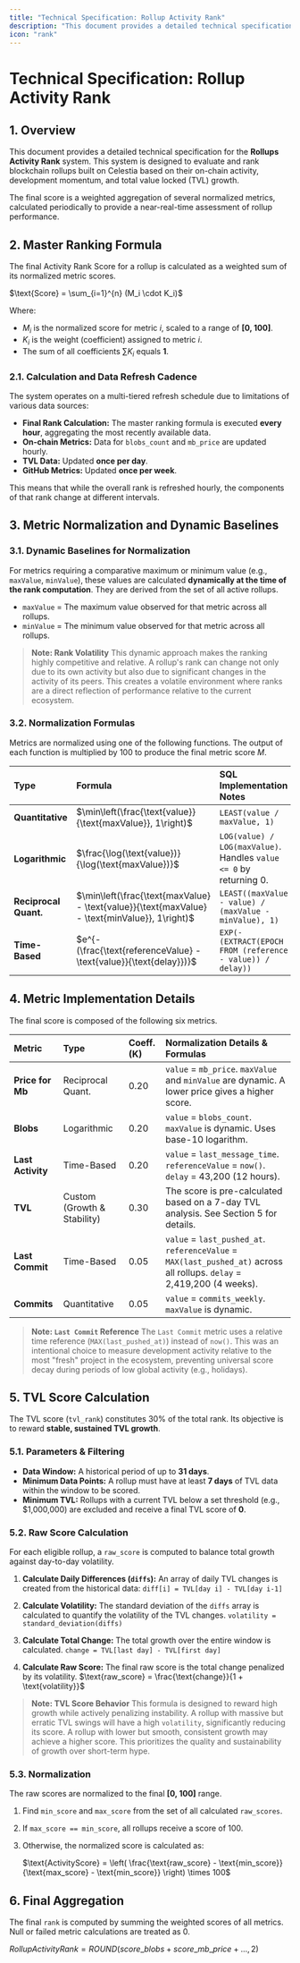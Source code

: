 ```yaml
---
title: "Technical Specification: Rollup Activity Rank"
description: "This document provides a detailed technical specification for the Rollups Activity Rank system."
icon: "rank"
---
```


# Technical Specification: Rollup Activity Rank

## 1. Overview

This document provides a detailed technical specification for the **Rollups Activity Rank** system. This system is designed to evaluate and rank blockchain rollups built on Celestia based on their on-chain activity, development momentum, and total value locked (TVL) growth.

The final score is a weighted aggregation of several normalized metrics, calculated periodically to provide a near-real-time assessment of rollup performance.

## 2. Master Ranking Formula

The final Activity Rank Score for a rollup is calculated as a weighted sum of its normalized metric scores.

$\text{Score} = \sum_{i=1}^{n} (M_i \cdot K_i)$

Where:
* $M_i$ is the normalized score for metric *i*, scaled to a range of **[0, 100]**.
* $K_i$ is the weight (coefficient) assigned to metric *i*.
* The sum of all coefficients $\sum K_i$ equals **1**.

### 2.1. Calculation and Data Refresh Cadence

The system operates on a multi-tiered refresh schedule due to limitations of various data sources:

* **Final Rank Calculation:** The master ranking formula is executed **every hour**, aggregating the most recently available data.
* **On-chain Metrics:** Data for `blobs_count` and `mb_price` are updated hourly.
* **TVL Data:** Updated **once per day**.
* **GitHub Metrics:** Updated **once per week**.

This means that while the overall rank is refreshed hourly, the components of that rank change at different intervals.


## 3. Metric Normalization and Dynamic Baselines

### 3.1. Dynamic Baselines for Normalization

For metrics requiring a comparative maximum or minimum value (e.g., `maxValue`, `minValue`), these values are calculated **dynamically at the time of the rank computation**. They are derived from the set of all active rollups.

* `maxValue` = The maximum value observed for that metric across all rollups.
* `minValue` = The minimum value observed for that metric across all rollups.

> **Note: Rank Volatility**
> This dynamic approach makes the ranking highly competitive and relative. A rollup's rank can change not only due to its own activity but also due to significant changes in the activity of its peers. This creates a volatile environment where ranks are a direct reflection of performance relative to the current ecosystem.

### 3.2. Normalization Formulas

Metrics are normalized using one of the following functions. The output of each function is multiplied by 100 to produce the final metric score $M$.

| Type | Formula | SQL Implementation Notes |
| :--- | :--- | :--- |
| **Quantitative** | $\min\left(\frac{\text{value}}{\text{maxValue}}, 1\right)$ | `LEAST(value / maxValue, 1)` |
| **Logarithmic** | $\frac{\log(\text{value})}{\log(\text{maxValue})}$ | `LOG(value) / LOG(maxValue)`. Handles `value <= 0` by returning 0. |
| **Reciprocal Quant.** | $\min\left(\frac{\text{maxValue} - \text{value}}{\text{maxValue} - \text{minValue}}, 1\right)$ | `LEAST((maxValue - value) / (maxValue - minValue), 1)` |
| **Time-Based** | $e^{-(\frac{\text{referenceValue} - \text{value}}{\text{delay}})}$ | `EXP(-(EXTRACT(EPOCH FROM (reference - value)) / delay))` |

## 4. Metric Implementation Details

The final score is composed of the following six metrics.

| Metric | Type | Coeff. (K) | Normalization Details & Formulas |
| :--- | :--- | :--- | :--- |
| **Price for Mb** | Reciprocal Quant. | 0.20 | `value` = `mb_price`. `maxValue` and `minValue` are dynamic. A lower price gives a higher score. |
| **Blobs** | Logarithmic | 0.20 | `value` = `blobs_count`. `maxValue` is dynamic. Uses base-10 logarithm. |
| **Last Activity** | Time-Based | 0.20 | `value` = `last_message_time`. `referenceValue` = `now()`. `delay` = 43,200 (12 hours). |
| **TVL** | Custom (Growth & Stability) | 0.30 | The score is pre-calculated based on a 7-day TVL analysis. See Section 5 for details. |
| **Last Commit** | Time-Based | 0.05 | `value` = `last_pushed_at`. `referenceValue` = `MAX(last_pushed_at)` across all rollups. `delay` = 2,419,200 (4 weeks). |
| **Commits** | Quantitative | 0.05 | `value` = `commits_weekly`. `maxValue` is dynamic. |

> **Note: `Last Commit` Reference**
> The `Last Commit` metric uses a relative time reference (`MAX(last_pushed_at)`) instead of `now()`. This was an intentional choice to measure development activity relative to the most "fresh" project in the ecosystem, preventing universal score decay during periods of low global activity (e.g., holidays).

## 5. TVL Score Calculation

The TVL score (`tvl_rank`) constitutes 30% of the total rank. Its objective is to reward **stable, sustained TVL growth**.

### 5.1. Parameters & Filtering

* **Data Window:** A historical period of up to **31 days**.
* **Minimum Data Points:** A rollup must have at least **7 days** of TVL data within the window to be scored.
* **Minimum TVL:** Rollups with a current TVL below a set threshold (e.g., $1,000,000) are excluded and receive a final TVL score of **0**.

### 5.2. Raw Score Calculation

For each eligible rollup, a `raw_score` is computed to balance total growth against day-to-day volatility.

1. **Calculate Daily Differences (`diffs`):** An array of daily TVL changes is created from the historical data:
    `diff[i] = TVL[day i] - TVL[day i-1]`

2. **Calculate Volatility:** The standard deviation of the `diffs` array is calculated to quantify the volatility of the TVL changes.
    `volatility = standard_deviation(diffs)`

3. **Calculate Total Change:** The total growth over the entire window is calculated.
    `change = TVL[last day] - TVL[first day]`

4. **Calculate Raw Score:** The final raw score is the total change penalized by its volatility.
    $\text{raw_score} = \frac{\text{change}}{1 + \text{volatility}}$

> **Note: TVL Score Behavior**
> This formula is designed to reward high growth while actively penalizing instability. A rollup with massive but erratic TVL swings will have a high `volatility`, significantly reducing its score. A rollup with lower but smooth, consistent growth may achieve a higher score. This prioritizes the quality and sustainability of growth over short-term hype.


### 5.3. Normalization

The raw scores are normalized to the final **[0, 100]** range.

1. Find `min_score` and `max_score` from the set of all calculated `raw_scores`.

1. If `max_score == min_score`, all rollups receive a score  of 100.

1. Otherwise, the normalized score is calculated as:

    $\text{ActivityScore} = \left( \frac{\text{raw_score} - \text{min_score}}{\text{max_score} - \text{min_score}} \right) \times 100$


## 6. Final Aggregation

The final `rank` is computed by summing the weighted scores of all metrics. Null or failed metric calculations are treated as 0.

$RollupActivityRank = ROUND(score\_blobs + score\_mb\_price + ..., 2)$
